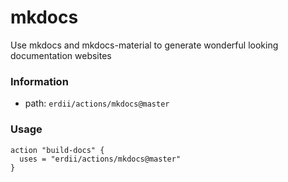 # mkdocs

Use mkdocs and mkdocs-material to generate wonderful looking documentation websites

### Information

* path: `erdii/actions/mkdocs@master`

### Usage

```
action "build-docs" {
  uses = "erdii/actions/mkdocs@master"
}
```

